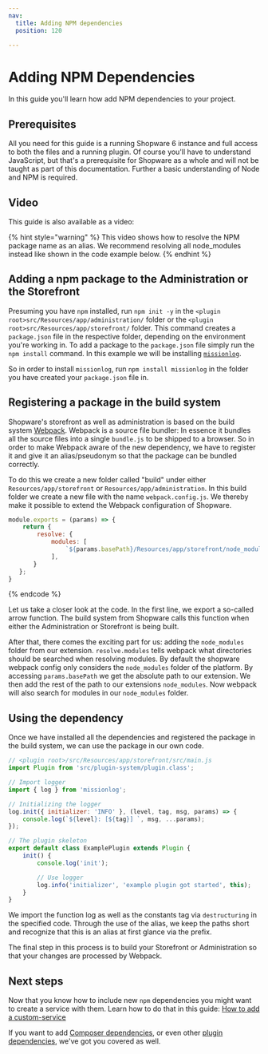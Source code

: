 ```yaml
---
nav:
  title: Adding NPM dependencies
  position: 120

---
```


# Adding NPM Dependencies

In this guide you'll learn how add NPM dependencies to your project.

## Prerequisites

All you need for this guide is a running Shopware 6 instance and full access to both the files and a running plugin. Of course you'll have to understand JavaScript, but that's a prerequisite for Shopware as a whole and will not be taught as part of this documentation. Further a basic understanding of Node and NPM is required.

## Video

This guide is also available as a video:

<YoutubeRef video="wfBuWdff35c" title="Shopware 6: Your custom NPM dependencies (Developer Tutorial) - YouTube" target="_blank" />

{% hint style="warning" %}
This video shows how to resolve the NPM package name as an alias. We recommend resolving all node_modules instead like shown in the code example below.
{% endhint %}

## Adding a npm package to the Administration or the Storefront

Presuming you have `npm` installed, run `npm init -y` in the `<plugin root>src/Resources/app/administration/` folder or the `<plugin root>src/Resources/app/storefront/` folder. This command creates a `package.json` file in the respective folder, depending on the environment you're working in. To add a package to the `package.json` file simply run the `npm install` command. In this example we will be installing [`missionlog`](https://www.npmjs.com/package/missionlog).

So in order to install `missionlog`, run `npm install missionlog` in the folder you have created your `package.json` file in.

## Registering a package in the build system

Shopware's storefront as well as administration is based on the build system [Webpack](https://webpack.js.org/). Webpack is a source file bundler: In essence it bundles all the source files into a single `bundle.js` to be shipped to a browser. So in order to make Webpack aware of the new dependency, we have to register it and give it an alias/pseudonym so that the package can be bundled correctly.

To do this we create a new folder called "build" under either `Resources/app/storefront` or `Resources/app/administration`. In this build folder we create a new file with the name `webpack.config.js`. We thereby make it possible to extend the Webpack configuration of Shopware.

```javascript
module.exports = (params) => {
    return { 
        resolve: { 
            modules: [
                `${params.basePath}/Resources/app/storefront/node_modules`,
            ],
       } 
   }; 
}
```

{% endcode %}

Let us take a closer look at the code. In the first line, we export a so-called arrow function. The build system from Shopware calls this function when either the Administration or Storefront is being built.

After that, there comes the exciting part for us: adding the `node_modules` folder from our extension. `resolve.modules` tells webpack what directories should be searched when resolving modules.
By default the shopware webpack config only considers the `node_modules` folder of the platform. By accessing `params.basePath` we get the absolute path to our extension. We then add the
rest of the path to our extensions `node_modules`. Now webpack will also search for modules in our `node_modules` folder.

## Using the dependency

Once we have installed all the dependencies and registered the package in the build system, we can use the package in our own code.

```javascript
// <plugin root>/src/Resources/app/storefront/src/main.js
import Plugin from 'src/plugin-system/plugin.class';

// Import logger
import { log } from 'missionlog';

// Initializing the logger
log.init({ initializer: 'INFO' }, (level, tag, msg, params) => {
    console.log(`${level}: [${tag}] `, msg, ...params);
});

// The plugin skeleton
export default class ExamplePlugin extends Plugin {
    init() {
        console.log('init');

        // Use logger
        log.info('initializer', 'example plugin got started', this);
    }
}
```

We import the function log as well as the constants tag via `destructuring` in the specified code. Through the use of the alias, we keep the paths short and recognize that this is an alias at first glance via the prefix.

The final step in this process is to build your Storefront or Administration so that your changes are processed by Webpack.

## Next steps

Now that you know how to include new `npm` dependencies you might want to create a service with them. Learn how to do that in this guide: [How to add a custom-service](../administration/add-custom-service)

If you want to add [Composer dependencies](using-composer-dependencies), or even other [plugin dependencies](add-plugin-dependencies), we've got you covered as well.
